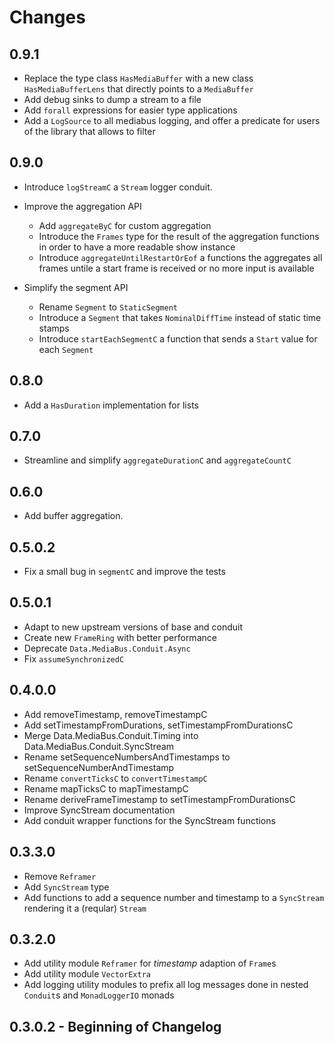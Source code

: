 # Changes

## 0.9.1

* Replace the type class `HasMediaBuffer` with a new class `HasMediaBufferLens`
  that directly points to a `MediaBuffer`
* Add debug sinks to dump a stream to a file
* Add `forall` expressions for easier type applications
* Add a `LogSource` to all mediabus logging, and offer a predicate for
  users of the library that allows to filter

## 0.9.0

* Introduce `logStreamC` a `Stream` logger conduit.

* Improve the aggregation API
  * Add `aggregateByC` for custom aggregation
  * Introduce the `Frames` type for the result of the aggregation
    functions in order to have a more readable show instance
  * Introduce `aggregateUntilRestartOrEof` a functions the aggregates
    all frames untile a start frame is received or no more input
    is available

* Simplify the segment API
  * Rename `Segment` to `StaticSegment`
  * Introduce a `Segment` that takes `NominalDiffTime` instead of static
    time stamps
  * Introduce `startEachSegmentC` a function that sends a `Start` value for each `Segment`

## 0.8.0

* Add a `HasDuration` implementation for lists

## 0.7.0

* Streamline and simplify `aggregateDurationC` and `aggregateCountC`

## 0.6.0

* Add buffer aggregation.

## 0.5.0.2

* Fix a small bug in `segmentC` and improve the tests

## 0.5.0.1

* Adapt to new upstream versions of base and conduit
* Create new `FrameRing` with better performance
* Deprecate `Data.MediaBus.Conduit.Async`
* Fix `assumeSynchronizedC`

## 0.4.0.0

* Add removeTimestamp, removeTimestampC
* Add setTimestampFromDurations, setTimestampFromDurationsC
* Merge Data.MediaBus.Conduit.Timing into Data.MediaBus.Conduit.SyncStream
* Rename setSequenceNumbersAndTimestamps to setSequenceNumberAndTimestamp
* Rename `convertTicksC` to `convertTimestampC`
* Rename mapTicksC to mapTimestampC
* Rename deriveFrameTimestamp to setTimestampFromDurationsC
* Improve SyncStream documentation
* Add conduit wrapper functions for the SyncStream functions

## 0.3.3.0

* Remove `Reframer`
* Add `SyncStream` type
* Add functions to add a sequence number and timestamp to a `SyncStream`
  rendering it a (reqular) `Stream`

## 0.3.2.0

* Add utility module `Reframer` for _timestamp_ adaption of `Frame`s
* Add utility module `VectorExtra`
* Add logging utility modules to prefix all log messages done in nested
  `Conduit`s and `MonadLoggerIO` monads

## 0.3.0.2 - Beginning of Changelog
